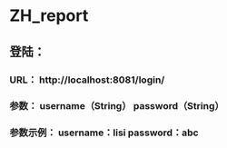 # ZH_report

## 登陆：

### URL：   http://localhost:8081/login/
### 参数： username（String）  password（String）
### 参数示例：  username：lisi     password：abc
 
